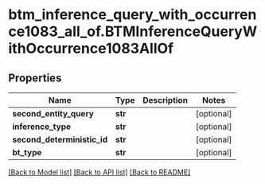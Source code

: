 # btm_inference_query_with_occurrence1083_all_of.BTMInferenceQueryWithOccurrence1083AllOf

## Properties
Name | Type | Description | Notes
------------ | ------------- | ------------- | -------------
**second_entity_query** | **str** |  | [optional] 
**inference_type** | **str** |  | [optional] 
**second_deterministic_id** | **str** |  | [optional] 
**bt_type** | **str** |  | [optional] 

[[Back to Model list]](../README.md#documentation-for-models) [[Back to API list]](../README.md#documentation-for-api-endpoints) [[Back to README]](../README.md)


